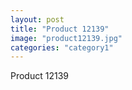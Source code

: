 ```yaml
---
layout: post
title: "Product 12139"
image: "product12139.jpg"
categories: "category1"
---
```

Product 12139
